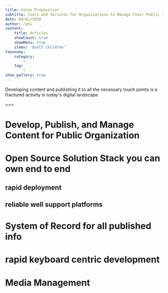```yaml
---
title: Value Proposition
subtitle: Tools and Services for Organizations to Manage their Public Information
date: 09/02/2020
author: /phi
content:
    title: Articles
    showCount: true
    showMenu: true
    items: '@self.children'
taxonomy:
    category: 
        - 
    tag: 
        - 
show_gallery: true
---
```


Developing content and publishing it to all the necessary touch points is a fractured activity in today's digital landscape

===

# Develop, Publish, and Manage Content for Public Organization
# Open Source Solution Stack you can own end to end
## rapid deployment 
## reliable well support platforms
# System of Record for all published info
# rapid keyboard centric development
# Media Management


